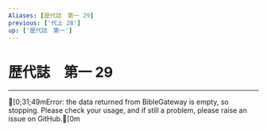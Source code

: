 ```yaml
---
Aliases: [歴代誌　第一 29]
previous: ['代上 28']
up: ['歴代誌　第一']
---
```

# 歴代誌　第一 29

***
[0;31;49mError: the data returned from BibleGateway is empty, so stopping. Please check your usage, and if still a problem, please raise an issue on GitHub.[0m

